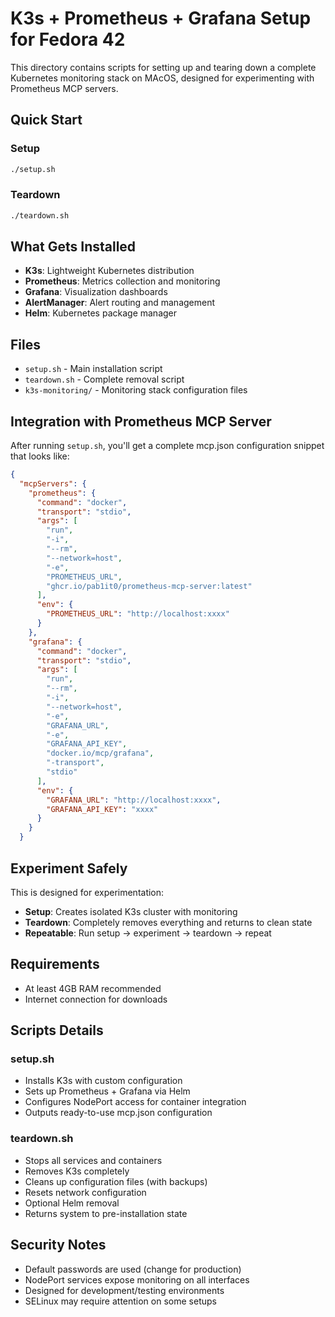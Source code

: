 # K3s + Prometheus + Grafana Setup for Fedora 42

This directory contains scripts for setting up and tearing down a complete Kubernetes monitoring stack on MAcOS, designed for experimenting with Prometheus MCP servers.

## Quick Start

### Setup
```bash
./setup.sh
```

### Teardown
```bash
./teardown.sh
```

## What Gets Installed

- **K3s**: Lightweight Kubernetes distribution
- **Prometheus**: Metrics collection and monitoring
- **Grafana**: Visualization dashboards  
- **AlertManager**: Alert routing and management
- **Helm**: Kubernetes package manager

## Files

- `setup.sh` - Main installation script
- `teardown.sh` - Complete removal script  
- `k3s-monitoring/` - Monitoring stack configuration files

## Integration with Prometheus MCP Server

After running `setup.sh`, you'll get a complete mcp.json configuration snippet that looks like:

```json
{
  "mcpServers": {
    "prometheus": {
      "command": "docker",
      "transport": "stdio",
      "args": [
        "run",
        "-i",
        "--rm",
        "--network=host",
        "-e",
        "PROMETHEUS_URL",
        "ghcr.io/pab1it0/prometheus-mcp-server:latest"
      ],
      "env": {
        "PROMETHEUS_URL": "http://localhost:xxxx"
      }
    },
    "grafana": {
      "command": "docker",
      "transport": "stdio",
      "args": [
        "run",
        "--rm",
        "-i",
        "--network=host",
        "-e",
        "GRAFANA_URL",
        "-e", 
        "GRAFANA_API_KEY",
        "docker.io/mcp/grafana",
        "-transport",
        "stdio"
      ],
      "env": {
        "GRAFANA_URL": "http://localhost:xxxx",
        "GRAFANA_API_KEY": "xxxx"
      }
    }
  }
```

## Experiment Safely

This is designed for experimentation:
- **Setup**: Creates isolated K3s cluster with monitoring
- **Teardown**: Completely removes everything and returns to clean state
- **Repeatable**: Run setup → experiment → teardown → repeat

## Requirements

- At least 4GB RAM recommended
- Internet connection for downloads

## Scripts Details

### setup.sh
- Installs K3s with custom configuration
- Sets up Prometheus + Grafana via Helm
- Configures NodePort access for container integration
- Outputs ready-to-use mcp.json configuration

### teardown.sh  
- Stops all services and containers
- Removes K3s completely
- Cleans up configuration files (with backups)
- Resets network configuration
- Optional Helm removal
- Returns system to pre-installation state


## Security Notes

- Default passwords are used (change for production)
- NodePort services expose monitoring on all interfaces  
- Designed for development/testing environments
- SELinux may require attention on some setups 
